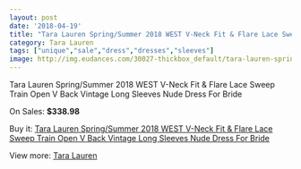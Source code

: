 ```yaml
---
layout: post
date: '2018-04-19'
title: "Tara Lauren Spring/Summer 2018 WEST V-Neck Fit & Flare Lace Sweep Train Open V Back Vintage Long Sleeves Nude Dress For Bride"
category: Tara Lauren
tags: ["unique","sale","dress","dresses","sleeves"]
image: http://img.eudances.com/30027-thickbox_default/tara-lauren-spring-summer-2018-west-v-neck-fit-flare-lace-sweep-train-open-v-back-vintage-long-sleeves-nude-dress-for-bride.jpg
---
```

Tara Lauren Spring/Summer 2018 WEST V-Neck Fit & Flare Lace Sweep Train Open V Back Vintage Long Sleeves Nude Dress For Bride

On Sales: **$338.98**
<a href="https://www.eudances.com/en/tara-lauren/9643-tara-lauren-spring-summer-2018-west-v-neck-fit-flare-lace-sweep-train-open-v-back-vintage-long-sleeves-nude-dress-for-bride.html"><amp-img layout="responsive" width="600" height="600" src="//img.eudances.com/30027-thickbox_default/tara-lauren-spring-summer-2018-west-v-neck-fit-flare-lace-sweep-train-open-v-back-vintage-long-sleeves-nude-dress-for-bride.jpg" alt="Tara Lauren Spring/Summer 2018 WEST V-Neck Fit & Flare Lace Sweep Train Open V Back Vintage Long Sleeves Nude Dress For Bride 0" /></a>
<a href="https://www.eudances.com/en/tara-lauren/9643-tara-lauren-spring-summer-2018-west-v-neck-fit-flare-lace-sweep-train-open-v-back-vintage-long-sleeves-nude-dress-for-bride.html"><amp-img layout="responsive" width="600" height="600" src="//img.eudances.com/30030-thickbox_default/tara-lauren-spring-summer-2018-west-v-neck-fit-flare-lace-sweep-train-open-v-back-vintage-long-sleeves-nude-dress-for-bride.jpg" alt="Tara Lauren Spring/Summer 2018 WEST V-Neck Fit & Flare Lace Sweep Train Open V Back Vintage Long Sleeves Nude Dress For Bride 1" /></a>
<a href="https://www.eudances.com/en/tara-lauren/9643-tara-lauren-spring-summer-2018-west-v-neck-fit-flare-lace-sweep-train-open-v-back-vintage-long-sleeves-nude-dress-for-bride.html"><amp-img layout="responsive" width="600" height="600" src="//img.eudances.com/30029-thickbox_default/tara-lauren-spring-summer-2018-west-v-neck-fit-flare-lace-sweep-train-open-v-back-vintage-long-sleeves-nude-dress-for-bride.jpg" alt="Tara Lauren Spring/Summer 2018 WEST V-Neck Fit & Flare Lace Sweep Train Open V Back Vintage Long Sleeves Nude Dress For Bride 2" /></a>
<a href="https://www.eudances.com/en/tara-lauren/9643-tara-lauren-spring-summer-2018-west-v-neck-fit-flare-lace-sweep-train-open-v-back-vintage-long-sleeves-nude-dress-for-bride.html"><amp-img layout="responsive" width="600" height="600" src="//img.eudances.com/30028-thickbox_default/tara-lauren-spring-summer-2018-west-v-neck-fit-flare-lace-sweep-train-open-v-back-vintage-long-sleeves-nude-dress-for-bride.jpg" alt="Tara Lauren Spring/Summer 2018 WEST V-Neck Fit & Flare Lace Sweep Train Open V Back Vintage Long Sleeves Nude Dress For Bride 3" /></a>

Buy it: [Tara Lauren Spring/Summer 2018 WEST V-Neck Fit & Flare Lace Sweep Train Open V Back Vintage Long Sleeves Nude Dress For Bride](https://www.eudances.com/en/tara-lauren/9643-tara-lauren-spring-summer-2018-west-v-neck-fit-flare-lace-sweep-train-open-v-back-vintage-long-sleeves-nude-dress-for-bride.html "Tara Lauren Spring/Summer 2018 WEST V-Neck Fit & Flare Lace Sweep Train Open V Back Vintage Long Sleeves Nude Dress For Bride")

View more: [Tara Lauren](https://www.eudances.com/en/149-tara-lauren "Tara Lauren")